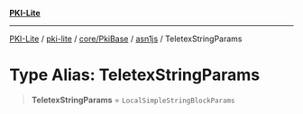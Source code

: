 [**PKI-Lite**](../../../../../../README.md)

---

[PKI-Lite](../../../../../../README.md) / [pki-lite](../../../../../README.md) / [core/PkiBase](../../../README.md) / [asn1js](../README.md) / TeletexStringParams

# Type Alias: TeletexStringParams

> **TeletexStringParams** = `LocalSimpleStringBlockParams`
